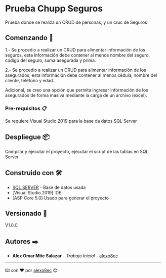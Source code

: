 # Prueba Chupp Seguros

Prueba donde se realiza un CRUD de personas, y un cruc de Seguros

## Comenzando 🚀

1.- Se procedio a realizar un CRUD para alimentar información de los seguros, esta información debe contener al menos nombre del seguro, código del seguro, suma asegurada y prima.

2.- Se procedio a realizar un CRUD para alimentar información de los asegurados, esta información debe contener al menos cédula, nombre del cliente, teléfono y edad.


Adicional, se creo una opción que permita ingresar información de los asegurados de forma masiva mediante la carga de un archivo (excel).


### Pre-requisitos 📋

Se requiere Visual Studio 2019
para la base da datos SQL Server


## Despliegue 📦

Compilar y ejecutar el proyecto, ejecutar el script de las tablas en SQL Server

## Construido con 🛠️

* [SQL SERVER](https://www.microsoft.com/en-us/sql-server/sql-server-downloads) - Base de datos usada
* [Visual Studio 2019] IDE
* [ASP Core 5.0] Usado para generar el proyecto[](url)

## Versionado 📌

V1.0.0

## Autores ✒️

* **Alex Omar Mite Salazar** - *Trabajo Inicial* - [alexo8ec](https://github.com/alexo8ec)

---
⌨️ con ❤️ por [alexo8ec](https://github.com/alexo8ec) 😊


